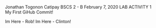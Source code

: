 Jonathan Togonon Catipay
BSCS 2 - B
February 7, 2020
LAB ACTIVITY 1
My First GiHub Commit!

Im Here - Rob!
Im Here - Clinton!
